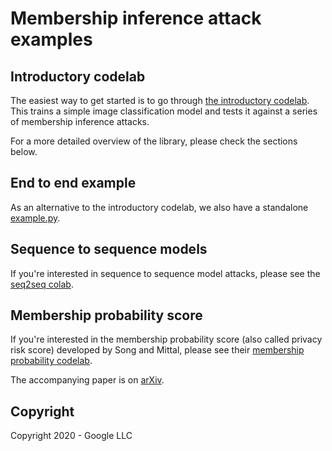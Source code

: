 # Membership inference attack examples

## Introductory codelab

The easiest way to get started is to go through [the introductory codelab](https://github.com/tensorflow/privacy/blob/master/tensorflow_privacy/privacy/membership_inference_attack/codelabs/codelab.ipynb).
This trains a simple image classification model and tests it against a series
of membership inference attacks.

For a more detailed overview of the library, please check the sections below.

## End to end example
As an alternative to the introductory codelab, we also have a standalone
[example.py](https://github.com/tensorflow/privacy/blob/master/tensorflow_privacy/privacy/membership_inference_attack/codelabs/example.py).

## Sequence to sequence models

If you're interested in sequence to sequence model attacks, please see the
[seq2seq colab](https://github.com/tensorflow/privacy/blob/master/tensorflow_privacy/privacy/membership_inference_attack/codelabs/third_party/seq2seq_membership_inference/seq2seq_membership_inference_codelab.ipynb).

## Membership probability score

If you're interested in the membership probability score (also called privacy
risk score) developed by Song and Mittal, please see their
[membership probability codelab](https://github.com/tensorflow/privacy/blob/master/tensorflow_privacy/privacy/membership_inference_attack/codelabs/membership_probability_codelab.ipynb).

The accompanying paper is on [arXiv](https://arxiv.org/abs/2003.10595).

## Copyright

Copyright 2020 - Google LLC
